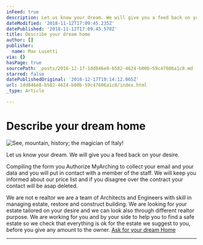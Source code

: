 ```yaml
---
inFeed: true
description: Let us know your dream. We will give you a feed back on your desire.
dateModified: '2018-11-12T17:09:45.235Z'
datePublished: '2018-11-12T17:09:45.578Z'
title: Describe your dream home
author: []
publisher:
  name: Max Lusetti
via: {}
hasPage: true
sourcePath: _posts/2016-12-17-1dd846e8-b582-4624-b00b-59c47606a1c8.md
starred: false
datePublishedOriginal: '2016-12-17T10:14:12.065Z'
url: 1dd846e8-b582-4624-b00b-59c47606a1c8/index.html
_type: Article

---
```

# Describe your dream home
![See, mountain, history; the magician of Italy!](https://s3-us-west-2.amazonaws.com/the-grid-img/p/f6c6e3a90257799c03beda8d75cc6f58b2549c9e.jpg)

Let us know your dream. We will give you a feed back on your desire.

Compiling the form you Authorize MyArching to collect your email and your data and you will put in contact with a member of the staff. We will keep you informed about our price list and if you disagree over the contract your contact will be asap deleted.

We are not e realtor we are a team of Architects and Engineers with skill in managing estate, restore and construct building. We are looking for your estate tailored on your desire and we can look also through different realtor purpose. We are working for you and by your side to help you to find a safe estate so we check that everything is ok for the estate we suggest to you, before you give any amount to the owner.
[Ask for your dream Home][0]

---



[0]: https://goo.gl/forms/Omit3573M7AD6XGC2